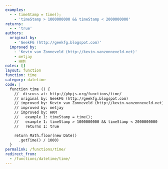 ```yaml
---
examples:
  - - timeStamp = time();
    - 'timeStamp > 1000000000 && timeStamp < 2000000000'
returns:
  - - 'true'
authors:
  original by:
    - 'GeekFG (http://geekfg.blogspot.com)'
  improved by:
    - 'Kevin van Zonneveld (http://kevin.vanzonneveld.net)'
    - metjay
    - HKM
notes: []
layout: function
function: time
category: datetime
code: |
  function time () {
    //  discuss at: http://phpjs.org/functions/time/
    // original by: GeekFG (http://geekfg.blogspot.com)
    // improved by: Kevin van Zonneveld (http://kevin.vanzonneveld.net)
    // improved by: metjay
    // improved by: HKM
    //   example 1: timeStamp = time();
    //   example 1: timeStamp > 1000000000 && timeStamp < 2000000000
    //   returns 1: true

    return Math.floor(new Date()
      .getTime() / 1000)
  }
permalink: /functions/time/
redirect_from:
  - /functions/datetime/time/
---
```


<!-- WARNING! This file is auto generated by `npm run web:inject`, do not edit by hand -->

